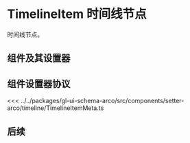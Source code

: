 <script setup>
import Example from '../../.vitepress/components/setter/timelineItem/Example.vue';
import componentInstance from '../../.vitepress/components/setter/timelineItem/instanceData';
import {TimelineItemMeta as componentMeta} from "@geelato/gl-ui-schema-arco";

</script>


# TimelineItem 时间线节点
时间线节点。

## 组件及其设置器

<Example /> 

## 组件设置器协议

<ComponentBuilderExample :componentMeta="componentMeta" :componentInstance="componentInstance"/>
<<< ../../packages/gl-ui-schema-arco/src/components/setter-arco/timeline/TimelineItemMeta.ts

## 后续


